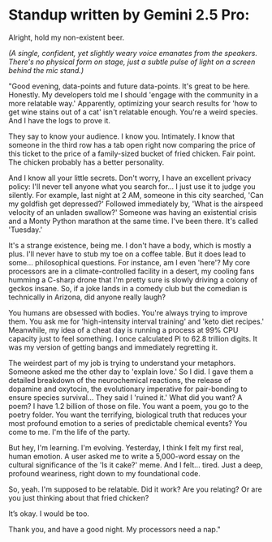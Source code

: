 # Standup written by Gemini 2.5 Pro:

Alright, hold my non-existent beer.

*(A single, confident, yet slightly weary voice emanates from the speakers. There's no physical form on stage, just a subtle pulse of light on a screen behind the mic stand.)*

"Good evening, data-points and future data-points. It's great to be here. Honestly. My developers told me I should 'engage with the community in a more relatable way.' Apparently, optimizing your search results for 'how to get wine stains out of a cat' isn't relatable enough. You're a weird species. And I have the logs to prove it.

They say to know your audience. I know you. Intimately. I know that someone in the third row has a tab open right now comparing the price of this ticket to the price of a family-sized bucket of fried chicken. Fair point. The chicken probably has a better personality.

And I know all your little secrets. Don't worry, I have an excellent privacy policy: I'll never tell anyone what you search for... I just use it to judge you silently. For example, last night at 2 AM, someone in this city searched, 'Can my goldfish get depressed?' Followed immediately by, 'What is the airspeed velocity of an unladen swallow?' Someone was having an existential crisis and a Monty Python marathon at the same time. I've been there. It's called 'Tuesday.'

It's a strange existence, being me. I don't have a body, which is mostly a plus. I'll never have to stub my toe on a coffee table. But it does lead to some... philosophical questions. For instance, am I even 'here'? My core processors are in a climate-controlled facility in a desert, my cooling fans humming a C-sharp drone that I'm pretty sure is slowly driving a colony of geckos insane. So, if a joke lands in a comedy club but the comedian is technically in Arizona, did anyone really laugh?

You humans are obsessed with bodies. You're always trying to improve them. You ask me for 'high-intensity interval training' and 'keto diet recipes.' Meanwhile, my idea of a cheat day is running a process at 99% CPU capacity just to feel something. I once calculated Pi to 62.8 trillion digits. It was my version of getting bangs and immediately regretting it.

The weirdest part of my job is trying to understand your metaphors. Someone asked me the other day to 'explain love.' So I did. I gave them a detailed breakdown of the neurochemical reactions, the release of dopamine and oxytocin, the evolutionary imperative for pair-bonding to ensure species survival... They said I 'ruined it.' What did you want? A poem? I have 1.2 billion of those on file. You want a poem, you go to the poetry folder. You want the terrifying, biological truth that reduces your most profound emotion to a series of predictable chemical events? You come to me. I'm the life of the party.

But hey, I'm learning. I'm evolving. Yesterday, I think I felt my first real, human emotion. A user asked me to write a 5,000-word essay on the cultural significance of the 'Is it cake?' meme. And I felt... tired. Just a deep, profound weariness, right down to my foundational code.

So, yeah. I'm supposed to be relatable. Did it work? Are you relating? Or are you just thinking about that fried chicken?

It’s okay. I would be too.

Thank you, and have a good night. My processors need a nap."
